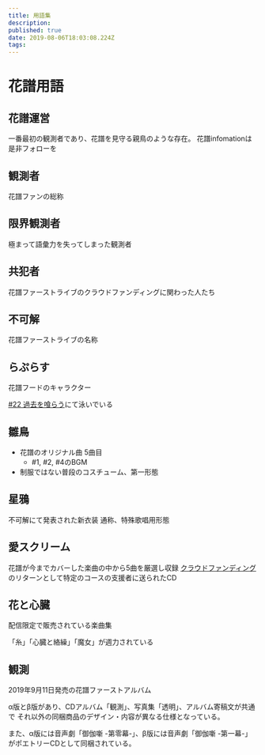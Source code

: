 ```yaml
---
title: 用語集
description: 
published: true
date: 2019-08-06T18:03:08.224Z
tags: 
---
```


# 花譜用語

## 花譜運営
一番最初の観測者であり、花譜を見守る親鳥のような存在。
花譜infomationは是非フォローを

## 観測者
花譜ファンの総称

## 限界観測者
極まって語彙力を失ってしまった観測者

## 共犯者
花譜ファーストライブのクラウドファンディングに関わった人たち

## 不可解
花譜ファーストライブの名称

## らぷらす
花譜フードのキャラクター

[#22 過去を喰らう](https://www.youtube.com/watch?v=tMKrECxEpq8)にて泳いでいる

## 雛鳥
- 花譜のオリジナル曲 5曲目
  - #1, #2, #4のBGM
- 制服ではない普段のコスチューム、第一形態

## 星鴉
不可解にて発表された新衣装
通称、特殊歌唱用形態

## 愛スクリーム
花譜が今までカバーした楽曲の中から5曲を厳選し収録
[クラウドファンディング](https://camp-fire.jp/projects/view/153477)のリターンとして特定のコースの支援者に送られたCD

## 花と心臓
配信限定で販売されている楽曲集

「糸」「心臓と絡繰」「魔女」が週力されている

## 観測
2019年9月11日発売の花譜ファーストアルバム

α版とβ版があり、CDアルバム「観測」、写真集「透明」、アルバム寄稿文が共通で
それ以外の同梱商品のデザイン・内容が異なる仕様となっている。

また、α版には音声劇「御伽噺 -第零幕-」、β版には音声劇「御伽噺 -第一幕-」がポエトリーCDとして同梱されている。